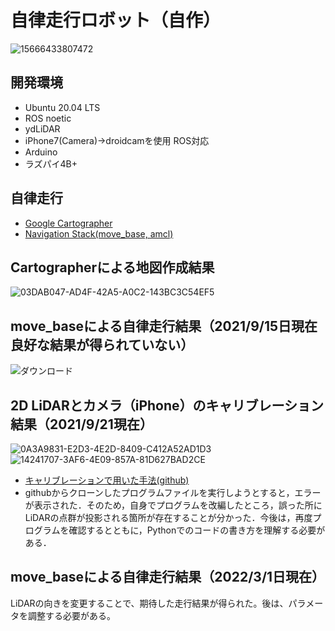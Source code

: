 # 自律走行ロボット（自作）
![15666433807472](https://user-images.githubusercontent.com/82224433/156018009-c44d05e4-0985-412f-ae77-c6af812fdb64.jpg)


## 開発環境
- Ubuntu 20.04 LTS
- ROS noetic
- ydLiDAR
- iPhone7(Camera)→droidcamを使用 ROS対応
- Arduino
- ラズパイ4B+

## 自律走行
- [Google Cartographer](https://google-cartographer.readthedocs.io/en/latest/)
- [Navigation Stack(move_base, amcl)](https://qiita.com/MoriKen/items/0b75ab291ab0d95c37c2)

## Cartographerによる地図作成結果
![03DAB047-AD4F-42A5-A0C2-143BC3C54EF5](https://user-images.githubusercontent.com/82224433/133687418-53c38e20-08d2-441c-93cc-af1db73ce4d7.jpg)

## move_baseによる自律走行結果（2021/9/15日現在　良好な結果が得られていない）
![ダウンロード](https://user-images.githubusercontent.com/82224433/133687569-9de053a7-af62-4e49-bc87-7bb1f85ca9ef.gif)

## 2D LiDARとカメラ（iPhone）のキャリブレーション結果（2021/9/21現在）
![0A3A9831-E2D3-4E2D-8409-C412A52AD1D3](https://user-images.githubusercontent.com/82224433/134201263-c34e967c-4f24-496c-8d2f-41b52b0c6b81.jpg)<br>
![14241707-3AF6-4E09-857A-81D627BAD2CE](https://user-images.githubusercontent.com/82224433/134201357-0f0bd674-4327-4268-82b6-60d3ebbc1295.jpg)
- [キャリブレーションで用いた手法(github)](https://github.com/ehong-tl/camera_2d_lidar_calibration)
- githubからクローンしたプログラムファイルを実行しようとすると，エラーが表示された．そのため，自身でプログラムを改編したところ，誤った所にLiDARの点群が投影される箇所が存在することが分かった．今後は，再度プログラムを確認するとともに，Pythonでのコードの書き方を理解する必要がある．


## move_baseによる自律走行結果（2022/3/1日現在）
LiDARの向きを変更することで、期待した走行結果が得られた。後は、パラメータを調整する必要がある。
